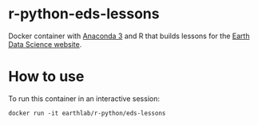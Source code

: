 # r-python-eds-lessons

Docker container with [Anaconda 3](http://continuum.io/downloads) and R that builds lessons for the [Earth Data Science website](http://www.earthdatascience.org).

# How to use

To run this container in an interactive session:

```
docker run -it earthlab/r-python/eds-lessons
```
